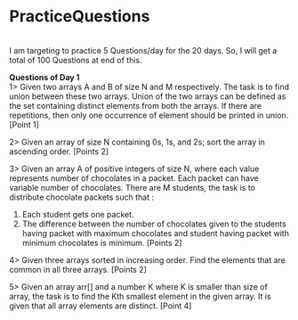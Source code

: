 # PracticeQuestions
<br>
I am targeting to practice 5 Questions/day for the 20 days.
So, I will get a total of 100 Questions at end of this.

<b>   Questions of Day 1</b>
<br>
1> Given two arrays A and B of size N and M respectively. 
   The task is to find union between these two arrays.
   Union of the two arrays can be defined as the set containing distinct elements from both the arrays. 
   If there are repetitions, then only one occurrence of element should be printed in union. [Point 1]
   
2> Given an array of size N containing 0s, 1s, and 2s; sort the array in ascending order. [Points 2]

3> Given an array A of positive integers of size N, where each value represents number of chocolates in a packet. 
   Each packet can have variable number of chocolates. There are M students, the task is to distribute chocolate packets such that :
   1. Each student gets one packet.
   2. The difference between the number of chocolates given to the students having packet with maximum chocolates and student having packet with minimum chocolates is minimum.        [Points 2]
   
4> Given three arrays sorted in increasing order. Find the elements that are common in all three arrays. [Points 2]

5> Given an array arr[] and a number K where K is smaller than size of array,
   the task is to find the Kth smallest element in the given array. 
   It is given that all array elements are distinct. [Point 4]
